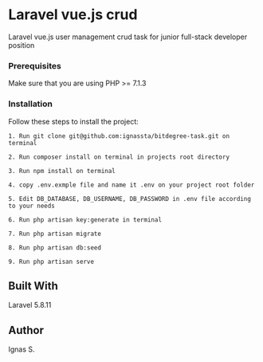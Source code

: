 # Laravel vue.js crud

Laravel vue.js user management crud task for junior full-stack developer position

### Prerequisites

Make sure that you are using PHP >= 7.1.3

### Installation

Follow these steps to install the project:

```
1. Run git clone git@github.com:ignassta/bitdegree-task.git on terminal
```
```
2. Run composer install on terminal in projects root directory
```
```
3. Run npm install on terminal
```
```
4. copy .env.exmple file and name it .env on your project root folder
```
```
5. Edit DB_DATABASE, DB_USERNAME, DB_PASSWORD in .env file according to your needs
```
```
6. Run php artisan key:generate in terminal
```
```
7. Run php artisan migrate
```
```
8. Run php artisan db:seed
```
```
9. Run php artisan serve
```

## Built With

Laravel 5.8.11

## Author

Ignas S.
